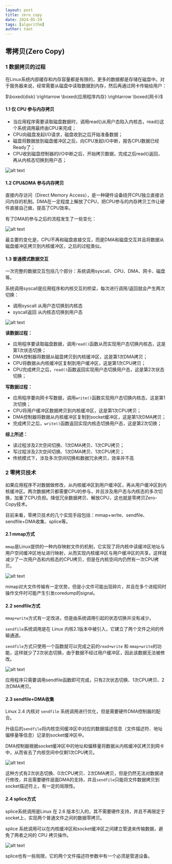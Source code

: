 ```yaml
---
layout: post
title: zero_copy
date: 2024-05-29
tags: [algorithm]
author: taot
---
```


## 零拷贝(Zero Copy)

### 1 数据拷贝的过程

在Linux系统内部缓存和内存容量都是有限的，更多的数据都是存储在磁盘中。对于服务器来说，经常需要从磁盘中读取数据到内存，然后再通过网卡传输给用户：

$\boxed{disk} \rightarrow \boxed{应用程序内存} \rightarrow \boxed{网卡}$

#### 1.1 仅 CPU 参与内存拷贝

* 当应用程序需要读取磁盘数据时，调用read()从用户态陷入内核态，read()这个系统调用最终由CPU来完成；
* CPU向磁盘发起I/O请求，磁盘收到之后开始准备数据；
* 磁盘将数据放到磁盘缓冲区之后，向CPU发起I/O中断，报告CPU数据已经Ready了；
* CPU收到磁盘控制器的I/O中断之后，开始拷贝数据，完成之后read()返回，再从内核态切换到用户态；

![alt text](../blog_images/github_drawing_board_for_gitpages_blog/image-41.png)

#### 1.2 CPU&DMA 参与内存拷贝

直接内存访问（Direct Memory Access），是一种硬件设备绕开CPU独立直接访问内存的机制。DMA在一定程度上解放了CPU，把CPU参与的内存拷贝工作让硬件直接自己做，提高了CPU效率。

有了DMA的参与之后的流程发生了一些变化：

![alt text](../blog_images/github_drawing_board_for_gitpages_blog/image-42.png)

最主要的变化是，CPU不再和磁盘直接交互，而是DMA和磁盘交互并且将数据从磁盘缓冲区拷贝到内核缓冲区，之后的过程类似。

#### 1.3 普通模式数据交互

一次完整的数据交互包括几个部分：系统调用syscall、CPU、DMA、网卡、磁盘等。

系统调用syscall是应用程序和内核交互的桥梁，每次进行调用/返回就会产生两次切换：

* 调用syscall 从用户态切换到内核态
* syscall返回 从内核态切换到用户态

![alt text](../blog_images/github_drawing_board_for_gitpages_blog/image-43.png)

**读数据过程：**

* 应用程序要读取磁盘数据，调用`read()`函数从而实现用户态切换内核态，这是第1次状态切换；
* DMA控制器将数据从磁盘拷贝到内核缓冲区，这是第1次DMA拷贝；
* CPU将数据从内核缓冲区复制到用户缓冲区，这是第1次CPU拷贝；
* CPU完成拷贝之后，`read()`函数返回实现用户态切换用户态，这是第2次状态切换；

**写数据过程：**

* 应用程序要向网卡写数据，调用`write()`函数实现用户态切换内核态，这是第1次切换；
* CPU将用户缓冲区数据拷贝到内核缓冲区，这是第1次CPU拷贝；
* DMA控制器将数据从内核缓冲区复制到socket缓冲区，这是第1次DMA拷贝；
* 完成拷贝之后，`write()`函数返回实现内核态切换用户态，这是第2次切换；

**综上所述：**

* 读过程涉及2次空间切换、1次DMA拷贝、1次CPU拷贝；
* 写过程涉及2次空间切换、1次DMA拷贝、1次CPU拷贝；
* 传统模式下，涉及多次空间切换和数据冗余拷贝，效率并不高

### 2 零拷贝技术

如果应用程序不对数据做修改，从内核缓冲区到用户缓冲区，再从用户缓冲区到内核缓冲区。两次数据拷贝都需要CPU的参与，并且涉及用户态与内核态的多次切换，加重了CPU负担。降低冗余数据拷贝、解放CPU，这也就是零拷贝Zero-Copy技术。

目前来看，零拷贝技术的几个实现手段包括：mmap+write、sendfile、sendfile+DMA收集、splice等。

#### 2.1 mmap方式

`mmap`是Linux提供的一种内存映射文件的机制，它实现了将内核中读缓冲区地址与用户空间缓冲区地址进行映射，从而实现内核缓冲区与用户缓冲区的共享。这样就减少了一次用户态和内核态的CPU拷贝，但是在内核空间内仍然有一次CPU拷贝。

![alt text](../blog_images/github_drawing_board_for_gitpages_blog/image-44.png)

mmap对大文件传输有一定优势，但是小文件可能出现碎片，并且在多个进程同时操作文件时可能产生引发coredump的signal。

#### 2.2 sendfile方式

`mmap+write`方式有一定改进，但是由系统调用引起的状态切换并没有减少。

`sendfile`系统调用是在 Linux 内核2.1版本中被引入，它建立了两个文件之间的传输通道。

`sendfile`方式只使用一个函数就可以完成之前的`read+write` 和 `mmap+write`的功能，这样就少了2次状态切换，由于数据不经过用户缓冲区，因此该数据无法被修改。

![alt text](../blog_images/github_drawing_board_for_gitpages_blog/image-45.png)

应用程序只需要调用sendfile函数即可完成，只有2次状态切换、1次CPU拷贝、2次DMA拷贝。


#### 2.3 sendfile+DMA收集

Linux 2.4 内核对 `sendfile` 系统调用进行优化，但是需要硬件DMA控制器的配合。

升级后的`sendfile`将内核空间缓冲区中对应的数据描述信息（文件描述符、地址偏移量等信息）记录到socket缓冲区中。

DMA控制器根据socket缓冲区中的地址和偏移量将数据从内核缓冲区拷贝到网卡中，从而省去了内核空间中仅剩1次CPU拷贝。

![alt text](../blog_images/github_drawing_board_for_gitpages_blog/image-46.png)

这种方式有2次状态切换、0次CPU拷贝、2次DMA拷贝，但是仍然无法对数据进行修改，并且需要硬件层面DMA的支持，并且`sendfile`只能将文件数据拷贝到socket描述符上，有一定的局限性。

#### 2.4 splice方式

splice系统调用是Linux 在 2.6 版本引入的，其不需要硬件支持，并且不再限定于socket上，实现两个普通文件之间的数据零拷贝。

splice 系统调用可以在内核缓冲区和socket缓冲区之间建立管道来传输数据，避免了两者之间的 CPU 拷贝操作。

![alt text](../blog_images/github_drawing_board_for_gitpages_blog/image-47.png)

splice也有一些局限，它的两个文件描述符参数中有一个必须是管道设备。

